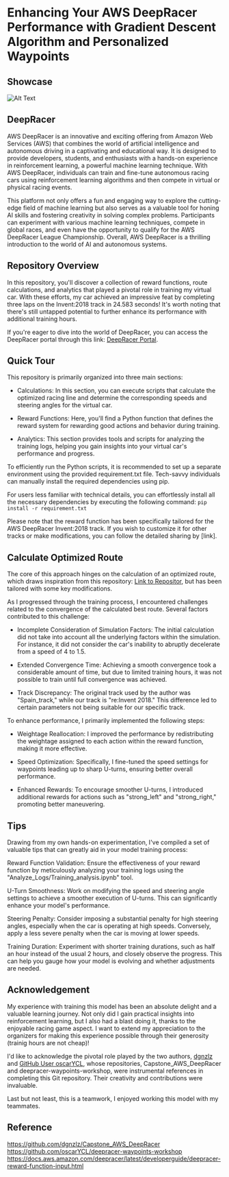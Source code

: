 # Enhancing Your AWS DeepRacer Performance with Gradient Descent Algorithm and Personalized Waypoints

## Showcase
![Alt Text]("./video.gif")

## DeepRacer
AWS DeepRacer is an innovative and exciting offering from Amazon Web Services (AWS) that combines the world of artificial intelligence and autonomous driving in a captivating and educational way. It is designed to provide developers, students, and enthusiasts with a hands-on experience in reinforcement learning, a powerful machine learning technique. With AWS DeepRacer, individuals can train and fine-tune autonomous racing cars using reinforcement learning algorithms and then compete in virtual or physical racing events.

This platform not only offers a fun and engaging way to explore the cutting-edge field of machine learning but also serves as a valuable tool for honing AI skills and fostering creativity in solving complex problems. Participants can experiment with various machine learning techniques, compete in global races, and even have the opportunity to qualify for the AWS DeepRacer League Championship. Overall, AWS DeepRacer is a thrilling introduction to the world of AI and autonomous systems.

## Repository Overview
In this repository, you'll discover a collection of reward functions, route calculations, and analytics that played a pivotal role in training my virtual car. With these efforts, my car achieved an impressive feat by completing three laps on the Invent:2018 track in 24.583 seconds! It's worth noting that there's still untapped potential to further enhance its performance with additional training hours.

If you're eager to dive into the world of DeepRacer, you can access the DeepRacer portal through this link: [DeepRacer Portal](https://us-east-1.console.aws.amazon.com/deepracer/home?region=us-east-1#welcome).

## Quick Tour
This repository is primarily organized into three main sections:

- Calculations: In this section, you can execute scripts that calculate the optimized racing line and determine the corresponding speeds and steering angles for the virtual car.

- Reward Functions: Here, you'll find a Python function that defines the reward system for rewarding good actions and behavior during training.

- Analytics: This section provides tools and scripts for analyzing the training logs, helping you gain insights into your virtual car's performance and progress.

To efficiently run the Python scripts, it is recommended to set up a separate environment using the provided requirement.txt file. Tech-savvy individuals can manually install the required dependencies using pip.

For users less familiar with technical details, you can effortlessly install all the necessary dependencies by executing the following command:
`pip install -r requirement.txt`

Please note that the reward function has been specifically tailored for the AWS DeepRacer Invent:2018 track. If you wish to customize it for other tracks or make modifications, you can follow the detailed sharing by [link].
## Calculate Optimized Route

The core of this approach hinges on the calculation of an optimized route, which draws inspiration from this repository: [Link to Repositor](https://github.com/dgnzlz/Capstone_AWS_DeepRacer), but has been tailored with some key modifications.

As I progressed through the training process, I encountered challenges related to the convergence of the calculated best route. Several factors contributed to this challenge:

- Incomplete Consideration of Simulation Factors: The initial calculation did not take into account all the underlying factors within the simulation. For instance, it did not consider the car's inability to abruptly decelerate from a speed of 4 to 1.5.

- Extended Convergence Time: Achieving a smooth convergence took a considerable amount of time, but due to limited training hours, it was not possible to train until full convergence was achieved.

- Track Discrepancy: The original track used by the author was "Spain_track," while our track is "re:Invent 2018." This difference led to certain parameters not being suitable for our specific track.


To enhance performance, I primarily implemented the following steps:

- Weightage Reallocation: I improved the performance by redistributing the weightage assigned to each action within the reward function, making it more effective.

- Speed Optimization: Specifically, I fine-tuned the speed settings for waypoints leading up to sharp U-turns, ensuring better overall performance.

- Enhanced Rewards: To encourage smoother U-turns, I introduced additional rewards for actions such as "strong_left" and "strong_right," promoting better maneuvering.
## Tips

Drawing from my own hands-on experimentation, I've compiled a set of valuable tips that can greatly aid in your model training process:

Reward Function Validation: Ensure the effectiveness of your reward function by meticulously analyzing your training logs using the "Analyze_Logs/Training_analysis.ipynb" tool.

U-Turn Smoothness: Work on modifying the speed and steering angle settings to achieve a smoother execution of U-turns. This can significantly enhance your model's performance.

Steering Penalty: Consider imposing a substantial penalty for high steering angles, especially when the car is operating at high speeds. Conversely, apply a less severe penalty when the car is moving at lower speeds.

Training Duration: Experiment with shorter training durations, such as half an hour instead of the usual 2 hours, and closely observe the progress. This can help you gauge how your model is evolving and whether adjustments are needed.
## Acknowledgement
My experience with training this model has been an absolute delight and a valuable learning journey. Not only did I gain practical insights into reinforcement learning, but I also had a blast doing it, thanks to the enjoyable racing game aspect. I want to extend my appreciation to the organizers for making this experience possible through their generosity (trainig hours are not cheap)!

I'd like to acknowledge the pivotal role played by the two authors, [dgnzlz](https://github.com/dgnzlz) and [GitHub User oscarYCL](https://github.com/oscarYCL), whose repositories, Capstone_AWS_DeepRacer and deepracer-waypoints-workshop, were instrumental references in completing this Git repository. Their creativity and contributions were invaluable.

Last but not least, this is a teamwork, I enjoyed working this model with my teammates.

## Reference
https://github.com/dgnzlz/Capstone_AWS_DeepRacer
https://github.com/oscarYCL/deepracer-waypoints-workshop
https://docs.aws.amazon.com/deepracer/latest/developerguide/deepracer-reward-function-input.html
